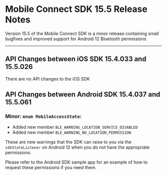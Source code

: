 # Mobile Connect SDK 15.5 Release Notes

Version 15.5 of the Mobile Connect SDK is a minor release containing small bugfixes and improved support for Android 12 Bluetooth permissions



----

## API Changes between iOS SDK 15.4.033 and 15.5.026

There are no API changes to the iOS SDK

## API Changes between Android SDK 15.4.037 and 15.5.061

### Minor: `enum MobileAccessState`:

* Added new member `BLE_WARNING_LOCATION_SERVICE_DISABLED`
* Added new member `BLE_WARNING_NO_LOCATION_PERMISSION`

These are new warnings that the SDK can raise to you via the `sdkStateListener` on Android 12 when you do not have the appropriate permissions.

Please refer to the Android SDK sample app for an example of how to request these permissions if you need them.